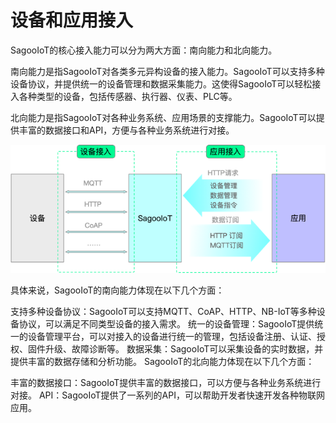 # 设备和应用接入

SagooIoT的核心接入能力可以分为两大方面：南向能力和北向能力。

南向能力是指SagooIoT对各类多元异构设备的接入能力。SagooIoT可以支持多种设备协议，并提供统一的设备管理和数据采集能力。这使得SagooIoT可以轻松接入各种类型的设备，包括传感器、执行器、仪表、PLC等。

北向能力是指SagooIoT对各种业务系统、应用场景的支撑能力。SagooIoT可以提供丰富的数据接口和API，方便与各种业务系统进行对接。

![app01.png](app01.png)

具体来说，SagooIoT的南向能力体现在以下几个方面：

支持多种设备协议：SagooIoT可以支持MQTT、CoAP、HTTP、NB-IoT等多种设备协议，可以满足不同类型设备的接入需求。
统一的设备管理：SagooIoT提供统一的设备管理平台，可以对接入的设备进行统一的管理，包括设备注册、认证、授权、固件升级、故障诊断等。
数据采集：SagooIoT可以采集设备的实时数据，并提供丰富的数据存储和分析功能。
SagooIoT的北向能力体现在以下几个方面：

丰富的数据接口：SagooIoT提供丰富的数据接口，可以方便与各种业务系统进行对接。
API：SagooIoT提供了一系列的API，可以帮助开发者快速开发各种物联网应用。
